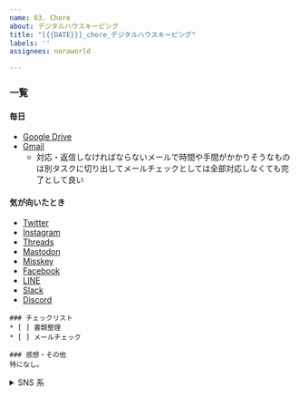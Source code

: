 ```yaml
---
name: 03. Chore
about: デジタルハウスキーピング
title: "[{{DATE}}]_chore_デジタルハウスキーピング"
labels: ''
assignees: noraworld

---
```


### 一覧
#### 毎日
* [Google Drive](https://drive.google.com/drive/folders/1141T4IghECu6fE3TwfyrJcM6NpqXB98R)
* [Gmail](https://mail.google.com/mail/u/0/#inbox)
    * 対応・返信しなければならないメールで時間や手間がかかりそうなものは別タスクに切り出してメールチェックとしては全部対応しなくても完了として良い

#### 気が向いたとき
* [Twitter](https://x.com/notifications)
* [Instagram](https://www.instagram.com/direct/inbox/)
* [Threads](https://www.threads.net/activity)
* [Mastodon](https://mastodon.social/deck/notifications)
* [Misskey](https://misskey.io/my/notifications)
* [Facebook](https://www.facebook.com/notifications)
* [LINE](https://www.line.me)
* [Slack](https://slack.com)
* [Discord](https://discord.com/channels/@me)



```
### チェックリスト
* [ ] 書類整理
* [ ] メールチェック

### 感想・その他
特になし。
```



<details>
<summary>SNS 系</summary>

これらは毎日チェックする必要はない。どうせ友達から LINE なんてそう頻繁に来るものじゃないし毎日各種 SNS を全部チェックするのは怠いので。

確認していない SNS のチェックリストは記録の際に削除しても良い。

```
### チェックリスト
* [ ] Twitter
* [ ] Instagram
* [ ] Threads
* [ ] Mastodon
* [ ] Misskey
* [ ] Facebook
* [ ] LINE
* [ ] Slack
* [ ] Discord

### 感想・その他
特になし。
```
</details>
